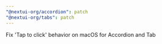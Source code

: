 ```yaml
---
"@nextui-org/accordion": patch
"@nextui-org/tabs": patch
---
```


Fix 'Tap to click' behavior on macOS for Accordion and Tab
